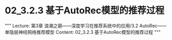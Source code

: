 # 02_3.2.3 基于AutoRec模型的推荐过程

"""
Lecture: 第3章 浪潮之巅——深度学习在推荐系统中的应用/3.2 AutoRec——单隐层神经网络推荐模型
Content: 02_3.2.3 基于AutoRec模型的推荐过程
"""

